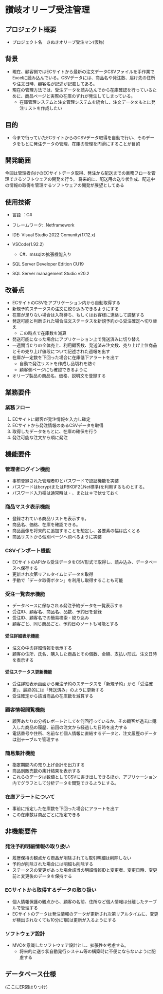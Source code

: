 # 讃岐オリーブ受注管理

## プロジェクト概要
- プロジェクト名　さぬきオリーブ受注マン(仮称)

## 背景
- 現在、顧客側ではECサイトから最新の注文データCSVファイルを手作業でExcelに読み込んでいる。CSVデータには、商品名や発注数、届け先の住所や注文日時、顧客名が記述が記載してある。
- 現在の管理方法では、受注データを読み込んでから在庫確認を行っているために、商品ページと実際の在庫のずれが発生してしまっている。
    - 在庫管理システムと注文管理システムを統合し、注文データをもとに発注リストを作成したい

## 目的
- 今まで行っていたECサイトからのCSVデータ取得を自動で行い、そのデータをもとに発注データの管理、在庫の管理を円滑にすることが目的

## 開発範囲
今回は管理者向けのECサイトデータ取得、発注から配送までの業務フローを管理できるソフトウェアの開発を行う。
将来的に、配送用の送り状作成、配送中の情報の取得を管理するソフトウェアの開発が展望としてある

## 使用技術
- 言語 ：C#
- フレームワーク: .Netframework
- IDE: Visual Studio 2022 Comunity(17.12.x)
- VSCode(1.92.2)
    - C#、mssqlの拡張機能入り

- SQL Server Developer Edition CU19
- SQL Server management Studio v20.2

## 改善点
- ECサイトのCSVをアプリケーション内から自動取得する
- 新規予約ステータスの注文に絞り込みできるようにする
- 在庫が足りない場合は入荷待ち、もしくはお客様に連絡して調整する
- 発送可能と判断された場合注文ステータスを新規予約から受注確定へ切り替え
    - この時点で在庫数を減算
- 発送可能になった場合にアプリケーション上で発送済みに切り替え
- 一週間当たりの全体売上、利用顧客数、発送済み注文数、売り上げ上位商品とその売り上げ値段について記述された週報を出す
- 在庫が一定数を下回った場合に在庫低下アラートを出す
    - 自動で発注リストを作成し品切れを防ぐ
    - 顧客側ページにも確認できるように
- オリーブ製品の商品名、価格、説明文を登録する

## 業務要件
### 業務フロー
1. ECサイトに顧客が発注情報を入力し確定
2. ECサイトから発注情報のあるCSVデータを取得
3. 取得したデータをもとに、在庫の確保を行う
4. 発注可能な注文から順に発注

## 機能要件
### 管理者ログイン機能
- 事前登録された管理者IDとパスワードで認証機能を実装
- パスワードはbcryptまたはPBKDF2(.Net標準)を利用するものとする。
- パスワード入力欄は通常時は・、または＊で伏せておく

### 商品マスタ表示機能
- 登録されている商品リストを表示する。
- 商品名、価格、在庫を確認できる。
- 商品画像を将来的に追加することを想定し、各要素の幅は広くとる
- 商品リストから個別ページへ飛べるように実装

### CSVインポート機能
- ECサイトのAPIから受注データをCSV形式で取得し、読み込み、データベースへ保存する
- 更新され次第リアルタイムにデータを取得
- 手動で「データ取得ボタン」を利用し取得することも可能

### 受注一覧表示機能
- データベースに保存される発注予約データを一覧表示する
- 受注ID、顧客名、商品名、品数、予約日を登録
- 受注ID、顧客名での簡易検索・絞り込み
- 顧客ごと、同じ商品ごと、予約日のソートも可能とする

#### 受注詳細表示機能
- 注文の中の詳細情報を表示する
- 顧客の住所、氏名、購入した商品とその個数、金額、支払い形式、注文日時を表示する

#### 受注ステータス更新機能
- 受注詳細表示画面から発注予約のステータスを「新規予約」から「受注確定」、最終的には「発送済み」のように更新する
- 受注確定から該当商品の在庫数を減算する

### 顧客情報閲覧機能
- 顧客あたりの分析レポートとしてを何回行っているか、その顧客が過去に購入した商品の履歴、前回の注文から経過した日時を出力する
- 電話番号や住所、名前など個人情報に直結するデータと、注文履歴のデータは別テーブルで管理する

### 簡易集計機能
- 指定期間内の売り上げ合計を出力する
- 商品別販売数の集計結果を表示する
- これらのデータは数値としてCSVに書き出しできるほか、アプリケーション内でグラフとして分析データを閲覧できるようにする。

### 在庫アラートについて
- 事前に指定した在庫数を下回った場合にアラートを出す
- この在庫数は商品ごとに指定できる

## 非機能要件
### 発注予約明細情報の取り扱い
- 履歴保持の観点から商品が削除されても取引明細は削除しない
- 予約が削除された場合には明細も削除する
- ステータスの変更があった場合該当の明細情報IDと変更者、変更日時、変更前と変更後のデータを保持する

### ECサイトから取得するデータの取り扱い
- 個人情報保護の観点から、顧客の名前、住所など個人情報は分離したテーブルで管理する
- ECサイトのデータは発注情報のデータが更新され次第リアルタイムに、変更が検出されなくても10分に1回は更新が入るようにする

### ソフトウェア設計
- MVCを意識したソフトウェア設計とし、拡張性を考慮する。
    - 将来的に送り状自動発行システム等の構築時に不便にならないように配慮する

## データベース仕様
(ここにER図はりつけ)

